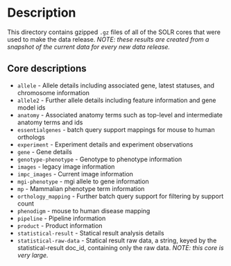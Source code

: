 # Description
This directory contains gzipped `.gz` files
   of all of the SOLR cores that were used
   to make the data release.  _NOTE: these
   results are created from a snapshot of
   the current data for every new data release._

## Core descriptions
- `allele` - Allele details including associated gene,
  latest statuses, and chromosome information
- `allele2` - Further allele details including feature
  information and gene model ids
- `anatomy` - Associated anatomy terms such as top-level
  and intermediate anatomy terms and ids
- `essentialgenes` - batch query support mappings for
  mouse to human orthologs
- `experiment` - Experiment details and experiment
  observations
- `gene` - Gene details
- `genotype-phenotype` - Genotype to phenotype information
- `images` - legacy image information
- `impc_images` - Current image information
- `mgi-phenotype` - mgi allele to gene information
- `mp` - Mammalian phenotype term information
- `orthology_mapping` - Further batch query support for
  filtering by support count
- `phenodigm` - mouse to human disease mapping
- `pipeline` - Pipeline information
- `product` - Product information
- `statistical-result` - Statical result analysis details
- `statistical-raw-data` - Statical result raw data, a string,
   keyed by the statistical-result doc_id, containing only the
   raw data.
 _NOTE: this core is very large._
